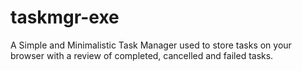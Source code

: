 # taskmgr-exe

A Simple and Minimalistic Task Manager used to store tasks on your
browser with a review of completed, cancelled and failed tasks.
